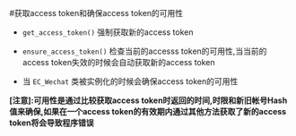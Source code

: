 #获取access token和确保access token的可用性


* ``` get_access_token() ``` 强制获取新的access token

* ``` ensure_access_token() ``` 检查当前的accesss token的可用性,当当前的access token失效的时候会自动获取新的access token

* 当 ``` EC_Wechat ``` 类被实例化的时候会确保access token的可用性

__[注意]:可用性是通过比较获取access token时返回的时间,时限和新旧帐号Hash值来确保,如果在一个access token的有效期内通过其他方法获取了新的access token将会导致程序错误__


